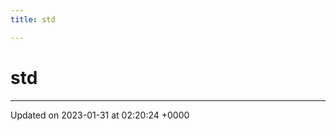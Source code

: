 ```yaml
---
title: std

---
```


# std








-------------------------------

Updated on 2023-01-31 at 02:20:24 +0000